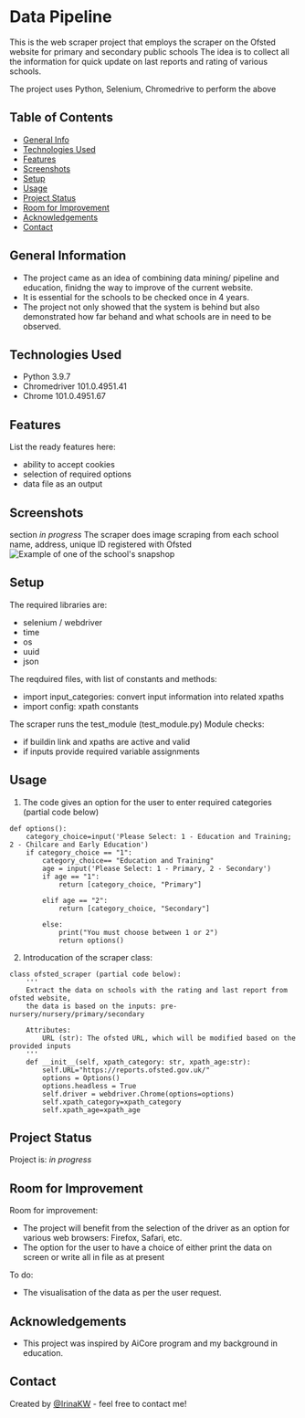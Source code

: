 # Data Pipeline

This is the web scraper project that employs the scraper on the Ofsted website for primary and secondary public schools
The idea is to collect all the information for quick update on last reports and rating of various schools.

The project uses Python, Selenium, Chromedrive to perform the above

## Table of Contents
* [General Info](#general-information)
* [Technologies Used](#technologies-used)
* [Features](#features)
* [Screenshots](#screenshots)
* [Setup](#setup)
* [Usage](#usage)
* [Project Status](#project-status)
* [Room for Improvement](#room-for-improvement)
* [Acknowledgements](#acknowledgements)
* [Contact](#contact)



## General Information
- The project came as an idea of combining data mining/ pipeline and education, finidng the way to improve of the current website. 
- It is essential for the schools to be checked once in 4 years. 
- The project not only showed that the system is behind but also demonstrated how far behand and what schools are in need to be observed.

## Technologies Used
- Python 3.9.7
- Chromedriver 101.0.4951.41 
- Chrome 101.0.4951.67



## Features
List the ready features here:
- ability to accept cookies
- selection of required options
- data file as an output


## Screenshots
section _in progress_
The scraper does image scraping from each school name, address, unique ID registered with Ofsted
![Example of one of the school's snapshop](./images/school_screenshot.png)


## Setup
The required libraries are:
- selenium / webdriver
- time
- os
- uuid
- json

The reqduired files, with list of constants and methods:
- import input_categories: convert input information into related xpaths
- import config: xpath constants

The scraper runs the test_module (test_module.py)
Module checks: 
- if buildin link and xpaths are active and valid
- if inputs provide required variable assignments


## Usage
1. The code gives an option for the user to enter required categories (partial code below)
```
def options():
    category_choice=input('Please Select: 1 - Education and Training; 2 - Chilcare and Early Education')
    if category_choice == "1":
        category_choice== "Education and Training"
        age = input('Please Select: 1 - Primary, 2 - Secondary')
        if age == "1":
            return [category_choice, "Primary"]
        
        elif age == "2":
            return [category_choice, "Secondary"]
        
        else:
            print("You must choose between 1 or 2")
            return options()
```

2. Introducation of the scraper class:
```
class ofsted_scraper (partial code below):
    '''
    Extract the data on schools with the rating and last report from ofsted website,
    the data is based on the inputs: pre-nursery/nursery/primary/secondary

    Attributes:
        URL (str): The ofsted URL, which will be modified based on the provided inputs
    '''
    def __init__(self, xpath_category: str, xpath_age:str):
        self.URL="https://reports.ofsted.gov.uk/"
        options = Options()
        options.headless = True
        self.driver = webdriver.Chrome(options=options)
        self.xpath_category=xpath_category
        self.xpath_age=xpath_age
```

## Project Status
Project is: _in progress_ 


## Room for Improvement
Room for improvement:
- The project will benefit from the selection of the driver as an option for various web browsers: Firefox, Safari, etc.
- The option for the user to have a choice of either print the data on screen or write all in file as at present

To do:
- The visualisation of the data as per the user request.


## Acknowledgements
- This project was inspired by AiCore program and my background in education.



## Contact
Created by [@IrinaKW](irina.k.white@gmail.com) - feel free to contact me!

